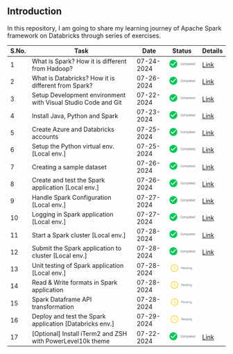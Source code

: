 ## Introduction

In this repository, I am going to share my learning journey of Apache Spark framework on Databricks through series of exercises. 

| S.No. | Task                                                          | Date       | Status                                     | Details                                                        |
|-------|---------------------------------------------------------------|------------|--------------------------------------------|----------------------------------------------------------------|
| 1     | What is Spark? How it is different from Hadoop?               | 07-24-2024 | ![Completed](./images/icons/completed.png) | [Link](./docs/basics.md#what-is-spark)                         |
| 2     | What is Databricks? How it is different from Spark?           | 07-26-2024 | ![Completed](./images/icons/completed.png) | [Link](./docs/basics.md#what-is-databricks)                    |
| 3     | Setup Development environment with Visual Studio Code and Git | 07-22-2024 | ![Completed](./images/icons/completed.png) | [Link](./docs/setup_dev_machine.md#development-tools-setup)    |
| 4     | Install Java, Python and Spark                                | 07-23-2024 | ![Completed](./images/icons/completed.png) | [Link](./docs/setup_dev_machine.md#spark-setup)                |
| 5     | Create Azure and Databricks accounts                          | 07-25-2024 | ![Completed](./images/icons/completed.png) | [Link](./docs/setup_dev_machine.md#azure-and-databricks-setup) |
| 6     | Setup the Python virtual env. [Local env.]                    | 07-25-2024 | ![Completed](./images/icons/completed.png) | [Link](./docs/setup_dev_machine.md#setup-python-virtual-env)   |
| 7     | Creating a sample dataset                                     | 07-26-2024 | ![Completed](./images/icons/completed.png) | [Link](./docs/dataset.md#create-a-sample-dataset)              |
| 8     | Create and test the Spark application [Local env.]            | 07-26-2024 | ![Completed](./images/icons/completed.png) | [Link](./docs/implementation.md#first-application)             |
| 9     | Handle Spark Configuration [Local env.]                       | 07-27-2024 | ![Completed](./images/icons/completed.png) | [Link](./docs/implementation.md#handling-spark-configuration)  |
| 10    | Logging in Spark application [Local env.]                     | 07-27-2024 | ![Completed](./images/icons/completed.png) | [Link](./docs/implementation.md#creating-a-custom-logger)      |
| 11    | Start a Spark cluster [Local env.]                            | 07-28-2024 | ![Completed](./images/icons/completed.png) | [Link](./docs/setup_dev_machine.md#start-a-spark-cluster)      |
| 12    | Submit the Spark application to cluster [Local env.]          | 07-28-2024 | ![Completed](./images/icons/completed.png) | [Link](./docs/implementation.md#deploy-the-spark-application)  |
| 13    | Unit testing of Spark application [Local env.]                | 07-28-2024 | ![Pending](./images/icons/pending.png)     |                                                                |
| 14    | Read & Write formats in Spark application                     | 07-28-2024 | ![Pending](./images/icons/pending.png)     |                                                                |
| 15    | Spark Dataframe API transformation                            | 07-28-2024 | ![Pending](./images/icons/pending.png)     |                                                                |
| 16    | Deploy and test the Spark application [Databricks env.]       | 07-29-2024 | ![Pending](./images/icons/pending.png)     |                                                                |
| 17    | [Optional] Install iTerm2 and ZSH with PowerLevel10k theme    | 07-22-2024 | ![Completed](./images/icons/completed.png) | [Link](./docs/setup_dev_machine.md#terminal-setup)             |
